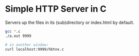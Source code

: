# Simple HTTP Server in C

Servers up the files in its (sub)directory or index.html by default.

```bash
gcc *.c
./a.out 9999

# in another window:
curl localhost:9999/hbtnx.c
```
